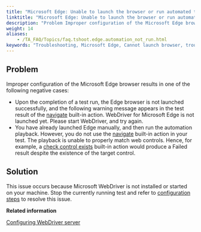 ```yaml
--- 
title: "Microsoft Edge: Unable to launch the browser or run automated tests"
linktitle: "Microsoft Edge: Unable to launch the browser or run automated tests"
description: "Problem Improper configuration of the Microsoft Edge browser results in one of the following negative cases: Upon the completion of a test run, the Edge browser is not launched successfully, and the ..."
weight: 14
aliases: 
    - /TA_FAQ/Topics/faq.tshoot.edge.automation_not_run.html
keywords: "Troubleshooting, Microsoft Edge, Cannot launch browser, troubleshooting, Cannot match controls"
---
```


## Problem

Improper configuration of the Microsoft Edge browser results in one of the following negative cases:

-   Upon the completion of a test run, the Edge browser is not launched successfully, and the following warning message appears in the test result of the [navigate](/automation-guide/action-based-testing-language/built-in-actions/user-interface-actions/browsing/navigate) built-in action. WebDriver for Microsoft Edge is not launched yet. Please start WebDriver, and try again.
-   You have already launched Edge manually, and then run the automation playback. However, you do not use the [navigate](/automation-guide/action-based-testing-language/built-in-actions/user-interface-actions/browsing/navigate) built-in action in your test. The playback is unable to properly match web controls. Hence, for example, a [check control exists](/automation-guide/action-based-testing-language/built-in-actions/user-interface-actions/control-element/check-control-exists) built-in action would produce a Failed result despite the existence of the target control.

## Solution

This issue occurs because Microsoft WebDriver is not installed or started on your machine. Stop the currently running test and refer to [configuration steps](/automation-guide/application-testing/testing-web-and-ria-applications/testing-web-applications/automated-web-testing-with-non-webdriver/preparing-web-browsers/preparing-microsoft-edge-for-web-testing/configuring-webdriver-server) to resolve this issue.


**Related information**  


[Configuring WebDriver server](/automation-guide/application-testing/testing-web-and-ria-applications/testing-web-applications/automated-web-testing-with-non-webdriver/preparing-web-browsers/preparing-microsoft-edge-for-web-testing/configuring-webdriver-server)

